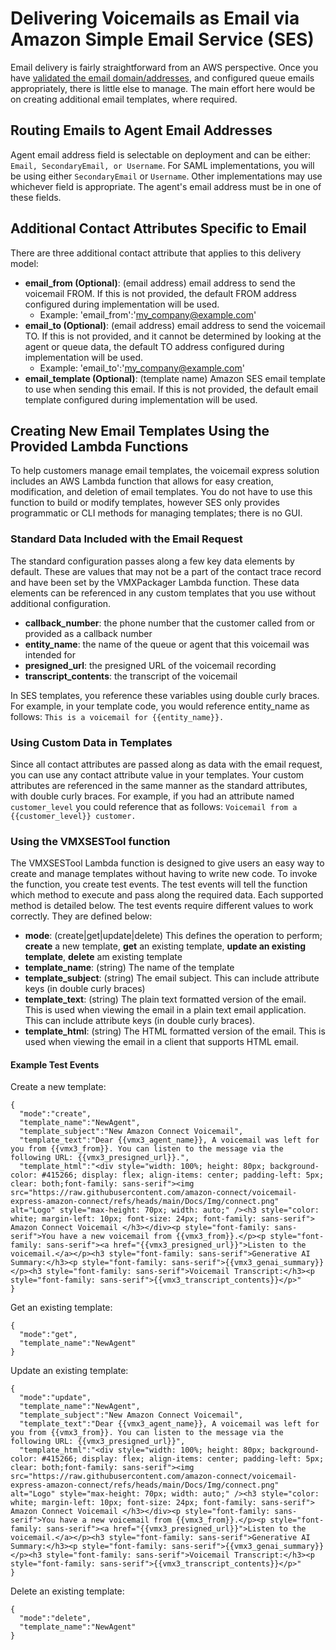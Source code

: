 # Delivering Voicemails as Email via Amazon Simple Email Service (SES)
Email delivery is fairly straightforward from an AWS perspective. Once you have [validated the email domain/addresses](vmx_prerequistes.md#setup-steps-for-email-delivery), and configured queue emails appropriately, there is little else to manage. The main effort here would be on creating additional email templates, where required.

## Routing Emails to Agent Email Addresses
Agent email address field is selectable on deployment and can be either: `Email, SecondaryEmail, or Username`. For SAML implementations, you will be using either `SecondaryEmail` or `Username`. Other implementations may use whichever field is appropriate. The agent's email address must be in one of these fields. 

## Additional Contact Attributes Specific to Email
There are three additional contact attribute that applies to this delivery model:
-  **email_from (Optional)**: (email address) email address to send the voicemail FROM. If this is not provided, the default FROM address configured during implementation will be used.
    -  Example: 'email_from':'my_company@example.com'
-  **email_to (Optional)**: (email address) email address to send the voicemail TO. If this is not provided, and it cannot be determined by looking at the agent or queue data, the default TO address configured during implementation will be used.
    -  Example: 'email_to':'my_company@example.com'
-  **email_template (Optional)**: (template name) Amazon SES email template to use when sending this email.  If this is not provided, the default email template configured during implementation will be used.

## Creating New Email Templates Using the Provided Lambda Functions
To help customers manage email templates, the voicemail express solution includes an AWS Lambda function that allows for easy creation, modification, and deletion of email templates. You do not have to use this function to build or modify templates, however SES only provides programmatic or CLI methods for managing templates; there is no GUI.

### Standard Data Included with the Email Request
The standard configuration passes along a few key data elements by default. These are values that may not be a part of the contact trace record and have been set by the VMXPackager Lambda function. These data elements can be referenced in any custom templates that you use without additional configuration.

-  **callback_number**: the phone number that the customer called from or provided as a callback number
-  **entity_name**: the name of the queue or agent that this voicemail was intended for
-  **presigned_url**: the presigned URL of the voicemail recording
-  **transcript_contents**: the transcript of the voicemail

In SES templates, you reference these variables using double curly braces. For example, in your template code, you would reference entity_name as follows: `This is a voicemail for {{entity_name}}.`

### Using Custom Data in Templates
Since all contact attributes are passed along as data with the email request, you can use any contact attribute value in your templates. Your custom attributes are referenced in the same manner as the standard attributes, with double curly braces. For example, if you had an attribute named `customer_level` you could reference that as follows: `Voicemail from a {{customer_level}} customer.`

### Using the VMXSESTool function
The VMXSESTool Lambda function is designed to give users an easy way to create and manage templates without having to write new code. To invoke the function, you create test events. The test events will tell the function which method to execute and pass along the required data. Each supported method is detailed below. The test events require different values to work correctly. They are defined below:
-  **mode**: (create|get|update|delete) This defines the operation to perform; **create** a new template, **get** an existing template, **update an existing template**, **delete** am existing template
-  **template_name**: (string) The name of the template
-  **template_subject**: (string) The email subject. This can include attribute keys (in double curly braces)
-  **template_text**: (string) The plain text formatted version of the email. This is used when viewing the email in a plain text email application. This can include attribute keys (in double curly braces).
-  **template_html**: (string) The HTML formatted version of the email. This is used when viewing the email in a client that supports HTML email.

#### Example Test Events
Create a new template:
```
{
  "mode":"create",
  "template_name":"NewAgent",
  "template_subject":"New Amazon Connect Voicemail",
  "template_text":"Dear {{vmx3_agent_name}}, A voicemail was left for you from {{vmx3_from}}. You can listen to the message via the following URL: {{vmx3_presigned_url}}.",
  "template_html":"<div style="width: 100%; height: 80px; background-color: #415266; display: flex; align-items: center; padding-left: 5px; clear: both;font-family: sans-serif"><img src="https://raw.githubusercontent.com/amazon-connect/voicemail-express-amazon-connect/refs/heads/main/Docs/Img/connect.png" alt="Logo" style="max-height: 70px; width: auto;" /><h3 style="color: white; margin-left: 10px; font-size: 24px; font-family: sans-serif"> Amazon Connect Voicemail </h3></div><p style="font-family: sans-serif">You have a new voicemail from {{vmx3_from}}.</p><p style="font-family: sans-serif"><a href="{{vmx3_presigned_url}}">Listen to the voicemail.</a></p><h3 style="font-family: sans-serif">Generative AI Summary:</h3><p style="font-family: sans-serif">{{vmx3_genai_summary}}</p><h3 style="font-family: sans-serif">Voicemail Transcript:</h3><p style="font-family: sans-serif">{{vmx3_transcript_contents}}</p>"
}
```
Get an existing template:
```
{
  "mode":"get",
  "template_name":"NewAgent"
}
```

Update an existing template:
```
{
  "mode":"update",
  "template_name":"NewAgent",
  "template_subject":"New Amazon Connect Voicemail",
  "template_text":"Dear {{vmx3_agent_name}}, A voicemail was left for you from {{vmx3_from}}. You can listen to the message via the following URL: {{vmx3_presigned_url}}",
  "template_html":"<div style="width: 100%; height: 80px; background-color: #415266; display: flex; align-items: center; padding-left: 5px; clear: both;font-family: sans-serif"><img src="https://raw.githubusercontent.com/amazon-connect/voicemail-express-amazon-connect/refs/heads/main/Docs/Img/connect.png" alt="Logo" style="max-height: 70px; width: auto;" /><h3 style="color: white; margin-left: 10px; font-size: 24px; font-family: sans-serif"> Amazon Connect Voicemail </h3></div><p style="font-family: sans-serif">You have a new voicemail from {{vmx3_from}}.</p><p style="font-family: sans-serif"><a href="{{vmx3_presigned_url}}">Listen to the voicemail.</a></p><h3 style="font-family: sans-serif">Generative AI Summary:</h3><p style="font-family: sans-serif">{{vmx3_genai_summary}}</p><h3 style="font-family: sans-serif">Voicemail Transcript:</h3><p style="font-family: sans-serif">{{vmx3_transcript_contents}}</p>"
}
```

Delete an existing template:
```
{
  "mode":"delete",
  "template_name":"NewAgent"
}
```
